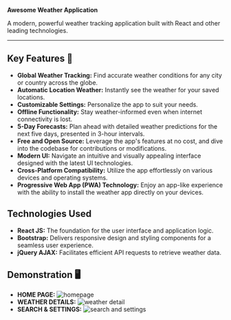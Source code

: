 **Awesome Weather Application**

A modern, powerful weather tracking application built with React and other leading technologies.

***

## Key Features 📝

* **Global Weather Tracking:** Find accurate weather conditions for any city or country across the globe.
* **Automatic Location Weather:** Instantly see the weather for your saved locations.
* **Customizable Settings:** Personalize the app to suit your needs.  
* **Offline Functionality:**  Stay weather-informed even when internet connectivity is lost.
* **5-Day Forecasts:** Plan ahead with detailed weather predictions for the next five days, presented in 3-hour intervals.
* **Free and Open Source:** Leverage the app's features at no cost, and dive into the codebase for contributions or modifications.
* **Modern UI:** Navigate an intuitive and visually appealing interface designed with the latest UI technologies.
* **Cross-Platform Compatibility:** Utilize the app effortlessly on various devices and operating systems.
* **Progressive Web App (PWA) Technology:** Enjoy an app-like experience with the ability to install the weather app directly on your devices.

## Technologies Used

* **React JS:** The foundation for the user interface and application logic.
* **Bootstrap:** Delivers responsive design and styling components for a seamless user experience.
* **jQuery AJAX:** Facilitates efficient API requests to retrieve weather data.

## Demonstration 🖥️ 

* **HOME PAGE:** ![homepage](https://github.com/CodeNeyam/Weather-app/assets/131716933/a67cbdd7-1196-4f28-9317-a629cd1fb9b0)
* **WEATHER DETAILS:** ![weather detail](https://github.com/CodeNeyam/Weather-app/assets/131716933/51f07360-bc23-48fe-b8cf-89162a43c976)
* **SEARCH & SETTINGS:** ![search and settings](https://github.com/CodeNeyam/Weather-app/assets/131716933/457611cd-ccf6-41b2-91a6-2efd6a636284)
